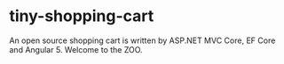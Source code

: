 # tiny-shopping-cart
An open source shopping cart is written by ASP.NET MVC Core, EF Core and Angular 5.
Welcome to the ZOO.
